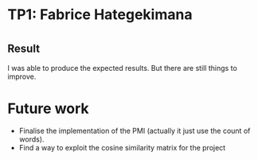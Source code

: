# TP1: Fabrice Hategekimana 
# 
## Result
I was able to produce the expected results. But there are still things to improve.

# Future work

- Finalise the implementation of the PMI (actually it just use the count of words).
- Find a way to exploit the cosine similarity matrix for the project


